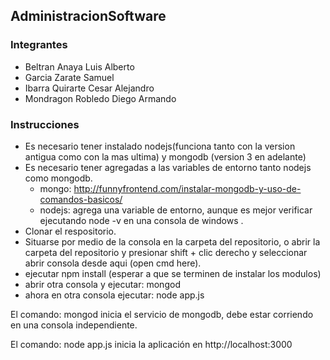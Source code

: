 ## AdministracionSoftware
### Integrantes
  + Beltran Anaya Luis Alberto
  + Garcia Zarate Samuel
  + Ibarra Quirarte Cesar Alejandro
  + Mondragon Robledo Diego Armando


### Instrucciones
  + Es necesario tener instalado nodejs(funciona tanto con la version antigua como con la mas ultima) y mongodb (version 3 en adelante)
  + Es necesario tener agregadas a las variables de entorno tanto nodejs como mongodb.
    + mongo: http://funnyfrontend.com/instalar-mongodb-y-uso-de-comandos-basicos/
    + nodejs: agrega una variable de entorno, aunque es mejor verificar ejecutando node -v en una consola de windows .
  + Clonar el respositorio.
  + Situarse por medio de la consola en la carpeta del repositorio, o abrir la carpeta del repositorio y presionar shift + clic derecho y seleccionar abrir consola desde aqui (open cmd here).
  + ejecutar npm install (esperar a que se terminen de instalar los modulos)
  + abrir otra consola y ejecutar: mongod 
  + ahora en otra consola ejecutar: node app.js

El comando: mongod inicia el servicio de mongodb, debe estar corriendo en una consola independiente.

El comando: node app.js inicia la aplicación en http://localhost:3000

